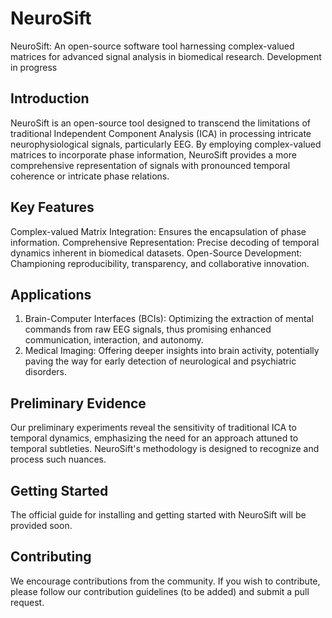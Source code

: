 # NeuroSift
NeuroSift: An open-source software tool harnessing complex-valued matrices for advanced signal analysis in biomedical research. Development in progress

## Introduction
NeuroSift is an open-source tool designed to transcend the limitations of traditional Independent Component Analysis (ICA) in processing intricate neurophysiological signals, particularly EEG. By employing complex-valued matrices to incorporate phase information, NeuroSift provides a more comprehensive representation of signals with pronounced temporal coherence or intricate phase relations.

## Key Features
Complex-valued Matrix Integration: Ensures the encapsulation of phase information.
Comprehensive Representation: Precise decoding of temporal dynamics inherent in biomedical datasets.
Open-Source Development: Championing reproducibility, transparency, and collaborative innovation.

## Applications
1. Brain-Computer Interfaces (BCIs): Optimizing the extraction of mental commands from raw EEG signals, thus promising enhanced communication, interaction, and autonomy.
2. Medical Imaging: Offering deeper insights into brain activity, potentially paving the way for early detection of neurological and psychiatric disorders.

## Preliminary Evidence
Our preliminary experiments reveal the sensitivity of traditional ICA to temporal dynamics, emphasizing the need for an approach attuned to temporal subtleties. NeuroSift's methodology is designed to recognize and process such nuances.

## Getting Started
The official guide for installing and getting started with NeuroSift will be provided soon.

## Contributing
We encourage contributions from the community. If you wish to contribute, please follow our contribution guidelines (to be added) and submit a pull request.

